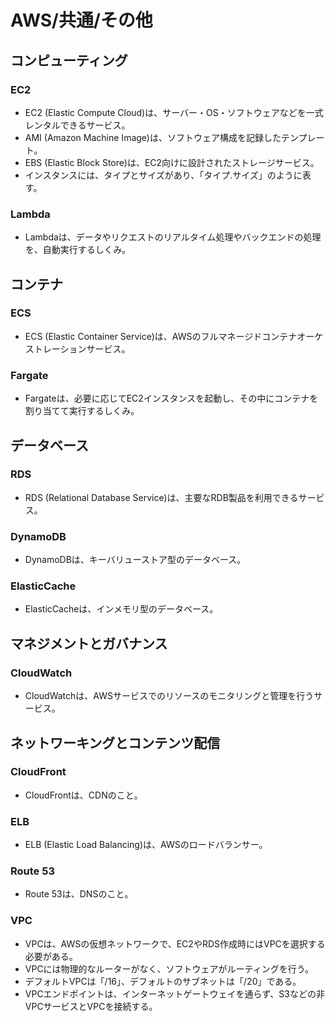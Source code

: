 # AWS/共通/その他

## コンピューティング

### EC2

- EC2 (Elastic Compute Cloud)は、サーバー・OS・ソフトウェアなどを一式レンタルできるサービス。
- AMI (Amazon Machine Image)は、ソフトウェア構成を記録したテンプレート。
- EBS (Elastic Block Store)は、EC2向けに設計されたストレージサービス。
- インスタンスには、タイプとサイズがあり、「タイプ.サイズ」のように表す。

### Lambda

- Lambdaは、データやリクエストのリアルタイム処理やバックエンドの処理を、自動実行するしくみ。

## コンテナ

### ECS

- ECS (Elastic Container Service)は、AWSのフルマネージドコンテナオーケストレーションサービス。

### Fargate

- Fargateは、必要に応じてEC2インスタンスを起動し、その中にコンテナを割り当てて実行するしくみ。

## データベース

### RDS

- RDS (Relational Database Service)は、主要なRDB製品を利用できるサービス。

### DynamoDB

- DynamoDBは、キーバリューストア型のデータベース。

### ElasticCache

- ElasticCacheは、インメモリ型のデータベース。

## マネジメントとガバナンス

### CloudWatch

- CloudWatchは、AWSサービスでのリソースのモニタリングと管理を行うサービス。

## ネットワーキングとコンテンツ配信

### CloudFront

- CloudFrontは、CDNのこと。

### ELB

- ELB (Elastic Load Balancing)は、AWSのロードバランサー。

### Route 53

- Route 53は、DNSのこと。

### VPC

- VPCは、AWSの仮想ネットワークで、EC2やRDS作成時にはVPCを選択する必要がある。
- VPCには物理的なルーターがなく、ソフトウェアがルーティングを行う。
- デフォルトVPCは「/16」、デフォルトのサブネットは「/20」である。
- VPCエンドポイントは、インターネットゲートウェイを通らず、S3などの非VPCサービスとVPCを接続する。
